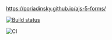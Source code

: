 https://poriadinsky.github.io/ajs-5-forms/

[![Build status](https://ci.appveyor.com/api/projects/status/cag47b94gs3aj5sv?svg=true)](https://ci.appveyor.com/project/Poriadinsky/ajs-5-forms)

![CI](https://github.com/Poriadinsky/ajs-1/actions/workflows/web.yml/badge.svg)


